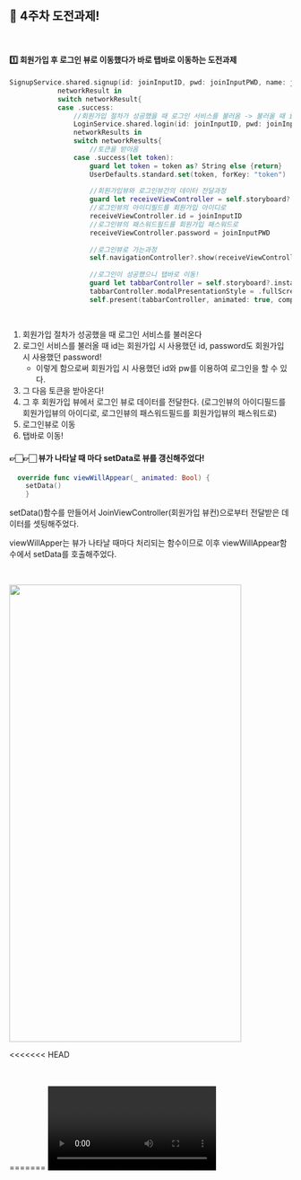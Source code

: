 ## 🍎 4주차 도전과제!

<br>

#### 1️⃣ 회원가입 후 로그인 뷰로 이동했다가 바로 탭바로 이동하는 도전과제 

```swift
SignupService.shared.signup(id: joinInputID, pwd: joinInputPWD, name: joinInputName, email: joinInputEmail, phone: joinInputPhone) {
            networkResult in
            switch networkResult{
            case .success:
                //회원가입 절차가 성공했을 때 로그인 서비스를 불러옴 -> 불러올 때 id는 회원가입 시 사용했던 id, password도 회원가입 시 사용했던 password! 
                LoginService.shared.login(id: joinInputID, pwd: joinInputPWD) {
                networkResults in
                switch networkResults{
                    //토큰을 받아옴
                case .success(let token):
                    guard let token = token as? String else {return}
                    UserDefaults.standard.set(token, forKey: "token")
                    
                    //회원가입뷰와 로그인뷰간의 데이터 전달과정
                    guard let receiveViewController = self.storyboard?.instantiateViewController(identifier: "LoginViewController") as? ViewController else {return}
                    //로그인뷰의 아이디필드를 회원가입 아이디로
                    receiveViewController.id = joinInputID
                    //로그인뷰의 패스워드필드를 회원가입 패스워드로
                    receiveViewController.password = joinInputPWD
                    
                    //로그인뷰로 가는과정
                    self.navigationController?.show(receiveViewController, sender: self)
                    
                    //로그인이 성공했으니 탭바로 이동!
                    guard let tabbarController = self.storyboard?.instantiateViewController(identifier: "customTabbarController") as? UITabBarController else {return}
                    tabbarController.modalPresentationStyle = .fullScreen
                    self.present(tabbarController, animated: true, completion: nil)
  
       
```

1. 회원가입 절차가 성공했을 때 로그인 서비스를 불러온다 
2. 로그인 서비스를 불러올 때 id는 회원가입 시 사용했던 id, password도 회원가입 시 사용했던 password!
   - 이렇게 함으로써 회원가입 시 사용했던 id와 pw를 이용하여 로그인을 할 수 있다.
3. 그 다음 토큰을 받아온다! 
4. 그 후 회원가입 뷰에서 로그인 뷰로 데이터를 전달한다. (로그인뷰의 아이디필드를 회원가입뷰의 아이디로, 로그인뷰의 패스워드필드를 회원가입뷰의 패스워드로)
5. 로그인뷰로 이동
6. 탭바로 이동!



#### 👉🏻👉🏻 뷰가 나타날 때 마다 setData로 뷰를 갱신해주었다!

```swift
  override func viewWillAppear(_ animated: Bool) {
    setData()
    }
```

setData()함수를 만들어서 JoinViewController(회원가입 뷰컨)으로부터 전달받은 데이터를 셋팅해주었다.

viewWillApper는 뷰가 나타날 때마다 처리되는 함수이므로 이후 viewWillAppear함수에서 setData를 호출해주었다.

<br>

<image src="./images/4weekAssignmentVideo.gif" width="414px" height="814px"> </image>





<<<<<<< HEAD


<br>

<br>
=======
<video style="max-height:100%; max-width:100%;">

<video src="./images/4weekAssignmentVideo.mov" width="300" height="700"/>
>>>>>>> 91e94cb860c5dcd48a8f1de87de8f1d3f11a70c0

